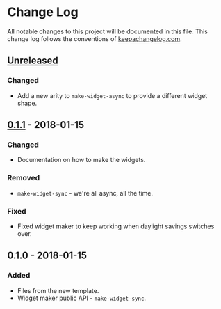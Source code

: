 # Change Log
All notable changes to this project will be documented in this file. This change log follows the conventions of [keepachangelog.com](http://keepachangelog.com/).

## [Unreleased]
### Changed
- Add a new arity to `make-widget-async` to provide a different widget shape.

## [0.1.1] - 2018-01-15
### Changed
- Documentation on how to make the widgets.

### Removed
- `make-widget-sync` - we're all async, all the time.

### Fixed
- Fixed widget maker to keep working when daylight savings switches over.

## 0.1.0 - 2018-01-15
### Added
- Files from the new template.
- Widget maker public API - `make-widget-sync`.

[Unreleased]: https://github.com/your-name/mlp/compare/0.1.1...HEAD
[0.1.1]: https://github.com/your-name/mlp/compare/0.1.0...0.1.1
